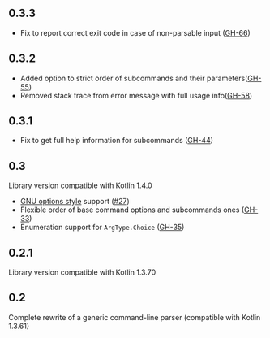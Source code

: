 ## 0.3.3 ##

* Fix to report correct exit code in case of non-parsable input ([GH-66](https://github.com/Kotlin/kotlinx-cli/pull/66))

## 0.3.2 ##

* Added option to strict order of subcommands and their parameters([GH-55](https://github.com/Kotlin/kotlinx-cli/pull/55))
* Removed stack trace from error message with full usage info([GH-58](https://github.com/Kotlin/kotlinx-cli/pull/58))

## 0.3.1 ##

* Fix to get full help information for subcommands ([GH-44](https://github.com/Kotlin/kotlinx-cli/pull/44))

## 0.3 ##
Library version compatible with Kotlin 1.4.0

* [GNU options style](https://www.gnu.org/software/libc/manual/html_node/Argument-Syntax.html) support ([#27](https://github.com/Kotlin/kotlinx-cli/issues/27))
* Flexible order of base command options and subcommands ones ([GH-33](https://github.com/Kotlin/kotlinx-cli/pull/33))
* Enumeration support for `ArgType.Choice` ([GH-35](https://github.com/Kotlin/kotlinx-cli/pull/35))

## 0.2.1 ##
Library version compatible with Kotlin 1.3.70

## 0.2 ##
Complete rewrite of a generic command-line parser (compatible with Kotlin 1.3.61)
